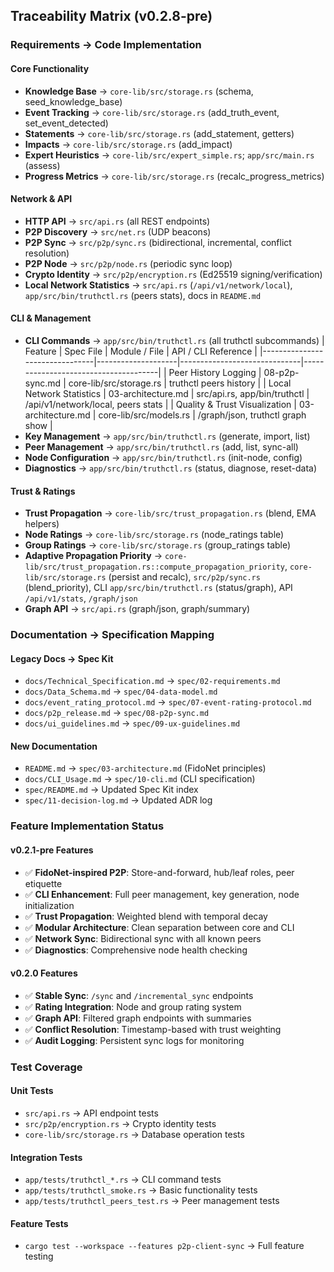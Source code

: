 ## Traceability Matrix (v0.2.8-pre)

### Requirements → Code Implementation

#### Core Functionality
- **Knowledge Base** → `core-lib/src/storage.rs` (schema, seed_knowledge_base)
- **Event Tracking** → `core-lib/src/storage.rs` (add_truth_event, set_event_detected)
- **Statements** → `core-lib/src/storage.rs` (add_statement, getters)
- **Impacts** → `core-lib/src/storage.rs` (add_impact)
- **Expert Heuristics** → `core-lib/src/expert_simple.rs`; `app/src/main.rs` (assess)
- **Progress Metrics** → `core-lib/src/storage.rs` (recalc_progress_metrics)

#### Network & API
- **HTTP API** → `src/api.rs` (all REST endpoints)
- **P2P Discovery** → `src/net.rs` (UDP beacons)
- **P2P Sync** → `src/p2p/sync.rs` (bidirectional, incremental, conflict resolution)
- **P2P Node** → `src/p2p/node.rs` (periodic sync loop)
- **Crypto Identity** → `src/p2p/encryption.rs` (Ed25519 signing/verification)
 - **Local Network Statistics** → `src/api.rs` (`/api/v1/network/local`), `app/src/bin/truthctl.rs` (peers stats), docs in `README.md`

#### CLI & Management
- **CLI Commands** → `app/src/bin/truthctl.rs` (all truthctl subcommands)
| Feature                        | Spec File          | Module / File                | API / CLI Reference                   |
|--------------------------------|--------------------|------------------------------|--------------------------------------|
| Peer History Logging           | 08-p2p-sync.md     | core-lib/src/storage.rs      | truthctl peers history               |
| Local Network Statistics       | 03-architecture.md | src/api.rs, app/bin/truthctl | /api/v1/network/local, peers stats   |
| Quality & Trust Visualization  | 03-architecture.md | core-lib/src/models.rs       | /graph/json, truthctl graph show     |
- **Key Management** → `app/src/bin/truthctl.rs` (generate, import, list)
- **Peer Management** → `app/src/bin/truthctl.rs` (add, list, sync-all)
- **Node Configuration** → `app/src/bin/truthctl.rs` (init-node, config)
- **Diagnostics** → `app/src/bin/truthctl.rs` (status, diagnose, reset-data)

#### Trust & Ratings
 - **Trust Propagation** → `core-lib/src/trust_propagation.rs` (blend, EMA helpers)
- **Node Ratings** → `core-lib/src/storage.rs` (node_ratings table)
- **Group Ratings** → `core-lib/src/storage.rs` (group_ratings table)
 - **Adaptive Propagation Priority** → `core-lib/src/trust_propagation.rs::compute_propagation_priority`, `core-lib/src/storage.rs` (persist and recalc), `src/p2p/sync.rs` (blend_priority), CLI `app/src/bin/truthctl.rs` (status/graph), API `/api/v1/stats`, `/graph/json`
- **Graph API** → `src/api.rs` (graph/json, graph/summary)

### Documentation → Specification Mapping

#### Legacy Docs → Spec Kit
- `docs/Technical_Specification.md` → `spec/02-requirements.md`
- `docs/Data_Schema.md` → `spec/04-data-model.md`
- `docs/event_rating_protocol.md` → `spec/07-event-rating-protocol.md`
- `docs/p2p_release.md` → `spec/08-p2p-sync.md`
- `docs/ui_guidelines.md` → `spec/09-ux-guidelines.md`

#### New Documentation
- `README.md` → `spec/03-architecture.md` (FidoNet principles)
- `docs/CLI_Usage.md` → `spec/10-cli.md` (CLI specification)
- `spec/README.md` → Updated Spec Kit index
- `spec/11-decision-log.md` → Updated ADR log

### Feature Implementation Status

#### v0.2.1-pre Features
- ✅ **FidoNet-inspired P2P**: Store-and-forward, hub/leaf roles, peer etiquette
- ✅ **CLI Enhancement**: Full peer management, key generation, node initialization
- ✅ **Trust Propagation**: Weighted blend with temporal decay
- ✅ **Modular Architecture**: Clean separation between core and CLI
- ✅ **Network Sync**: Bidirectional sync with all known peers
- ✅ **Diagnostics**: Comprehensive node health checking

#### v0.2.0 Features
- ✅ **Stable Sync**: `/sync` and `/incremental_sync` endpoints
- ✅ **Rating Integration**: Node and group rating system
- ✅ **Graph API**: Filtered graph endpoints with summaries
- ✅ **Conflict Resolution**: Timestamp-based with trust weighting
- ✅ **Audit Logging**: Persistent sync logs for monitoring

### Test Coverage

#### Unit Tests
- `src/api.rs` → API endpoint tests
- `src/p2p/encryption.rs` → Crypto identity tests
- `core-lib/src/storage.rs` → Database operation tests

#### Integration Tests
- `app/tests/truthctl_*.rs` → CLI command tests
- `app/tests/truthctl_smoke.rs` → Basic functionality tests
- `app/tests/truthctl_peers_test.rs` → Peer management tests

#### Feature Tests
- `cargo test --workspace --features p2p-client-sync` → Full feature testing
